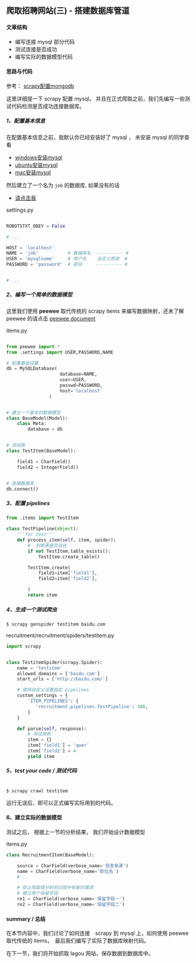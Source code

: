 ## 爬取招聘网站(三) - 搭建数据库管道

#### 文章结构

- 编写连接 mysql 部分代码
- 测试连接是否成功
- 编写实际的数据模型代码


#### 思路与代码

参考： [scrapy配置mongodb](http://crossincode.com/school/lesson/167/)

这里详细提一下 scrapy 配置 mysql。 并且在正式爬取之前，我们先编写一些测试代码检测是否成功连接数据库。


##### 1、配置基本信息

在配置基本信息之前，我默认你已经安装好了 mysql ， 未安装 mysql 的同学查看

- [windows安装mysql](http://www.jb51.net/article/39188.htm)
- [ubuntu安装mysql](http://www.linuxidc.com/Linux/2016-07/133128.htm)
- [mac安装mysql](http://www.jb51.net/article/103841.htm)


然后建立了一个名为 `job` 的数据库, 如果没有的话

-  [请点击我](https://www.digitalocean.com/community/tutorials/how-to-use-mysql-or-mariadb-with-your-django-application-on-ubuntu-14-04)


settings.py

 ```python

ROBOTSTXT_OBEY = False

 # ...

 HOST = 'localhost'
 NAME = 'job'           # 数据库名  ---------- #
 USER = 'mysqlname'     # 用户名    自定义修改  #
 PASSWORD = 'password'  # 密码     ---------- #


 # ...

 ```

##### 2、编写一个简单的数据模型

这里我们使用 **peewee** 取代传统的 scrapy items 来编写数据映射，还未了解 peewee 的请点击 [peewee document](http://docs.peewee-orm.com/en/latest/)


items.py

```python

from peewee import *
from .settings import USER,PASSWORD,NAME

# 配置基础设置
db = MySQLDatabase(
                    database=NAME,
                    user=USER,
                    passwd=PASSWORD,
                    host='localhost'
                )


# 建立一个基本的数据模型
class BaseModel(Model):
    class Meta:
        database = db


# 测试用
class TestItem(BaseModel):

    field1 = CharField()
    field2 = IntegerField()


# 连接数据库
db.connect()

```

##### 3、配置 pipelines

```python
from .items import TestItem

class TestPipeline(object):
    '''for test'''
    def process_item(self, item, spider):
        #  判断表是否存在
        if not TestItem.table_exists():
            TestItem.create_table()

        TestItem.create(
            field1=item['field1'],
            field2=item['field2'],

        )
        return item

```

##### 4、生成一个测试爬虫

```
$ scrapy genspider testitem baidu.com

```

recruitment/recruitment/spiders/testitem.py

```python
import scrapy


class TestitemSpider(scrapy.Spider):
    name = 'testitem'
    allowed_domains = ['baidu.com']
    start_urls = ['http://baidu.com/']

    # 使用自定义设置指定 pipelines
    custom_settings = {
        'ITEM_PIPELINES': {
           'recruitment.pipelines.TestPipeline': 300,
        }
    }

    def parse(self, response):
        # 测试用例
        item = {}
        item['field1'] = 'qwer'
        item['field2'] = 4
        yield item


```

##### 5、test your code / 测试代码

```

$ scrapy crawl testitem

```

运行无误后，即可以正式编写实际用到的代码。


#### 6、建立实际的数据模型

测试之后， 根据上一节的分析结果， 我们开始设计数据模型

items.py

```python
class RecruitmentItem(BaseModel):

    source = CharField(verbose_name='信息来源')
    name = CharField(verbose_name='职位名')
    # ..

    # 防止爬取或分析的过程中有新的需求
    # 建立两个保留字段
    re1 = CharField(verbose_name='保留字段一')
    re2 = CharField(verbose_name='保留字段二')

```

#### summary / 总结

在本节内容中，我们讨论了如何连接　scrapy 到 mysql 上，如何使用 peewee 取代传统的 items，　最后我们编写了实际了数据库映射代码。

在下一节，我们将开始抓取 lagou 网站，保存数据到数据库中。
